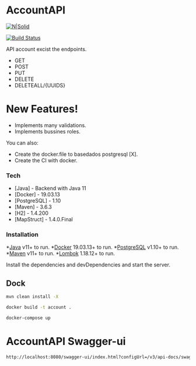 # AccountAPI

[![N|Solid](https://cldup.com/dTxpPi9lDf.thumb.png)](https://nodesource.com/products/nsolid)

[![Build Status](https://travis-ci.org/joemccann/dillinger.svg?branch=master)](https://travis-ci.org/joemccann/dillinger)

API account excist the endpoints.

  - GET
  - POST
  - PUT
  - DELETE
  - DELETEALL/{UUIDS}
  
  # New Features!

  - Implements many validations.
  - Implements bussines roles.
  
  You can also:
  - Create the docker.file to basedados postgresql [X].
  - Create the CI with docker.
  
### Tech
  * [Java] - Backend with Java 11
  * [Docker] - 19.03.13
  * [PostgreSQL] - 1.10
  * [Maven] - 3.6.3
  * [H2] - 1.4.200
  * [MapStruct] - 1.4.0.Final

### Installation

*[Java](https://www.java.com/en/download/) v11+ to run.
*[Docker](https://docs.docker.com/docker-for-windows/install/) 19.03.13+ to run.
*[PostgreSQL](https://www.postgresql.org/download/) v1.10+ to run.
*[Maven](https://maven.apache.org/download.cgi?Preferred=ftp://apache.cs.utah.edu/apache.org/) v11+ to run.
*[Lombok](https://projectlombok.org/download) 1.18.12+ to run.

Install the dependencies and devDependencies and start the server.

## Dock

```sh
mvn clean install -X
```

```sh
docker build -t account .
```

```sh
docker-compose up
```

# AccountAPI Swagger-ui
```sh
http://localhost:8080/swagger-ui/index.html?configUrl=/v3/api-docs/swagger-config#/
```
